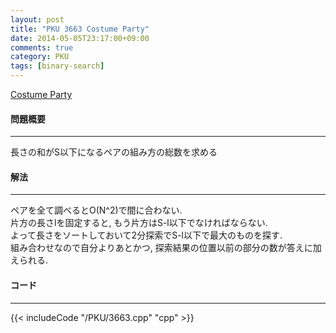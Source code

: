 ```yaml
---
layout: post
title: "PKU 3663 Costume Party"
date: 2014-05-05T23:17:00+09:00
comments: true
category: PKU
tags: [binary-search]
---
```


[Costume Party](http://poj.org/problem?id=3663)

#### 問題概要

****

長さの和がS以下になるペアの組み方の総数を求める

#### 解法

****

ペアを全て調べるとO(N^2)で間に合わない.  
片方の長さlを固定すると, もう片方はS-l以下でなければならない.  
よって長さをソートしておいて2分探索でS-l以下で最大のものを探す.  
組み合わせなので自分よりあとかつ, 探索結果の位置以前の部分の数が答えに加えられる.  

#### コード

****

{{< includeCode "/PKU/3663.cpp" "cpp" >}}

